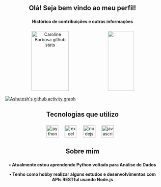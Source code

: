 ###

<h2 align="center">Olá! Seja bem vindo ao meu perfil!</h2>

###

<p align="center">
  <strong>Histórico de contribuições e outras informações</strong>
</p>



###

<div align="center">  
  <img width="49%" height="195px" src="https://github-readme-stats.vercel.app/api?username=josu-liveira&show_icons=true&count_private=true&hide_border=true&title_color=58A6FF&icon_color=58A6FF&text_color=c9d1d9&bg_color=0d1117" alt="Caroline Barbosa github stats" /> 
  <img width="41%" height="195px" src="https://github-readme-stats.vercel.app/api/top-langs/?username=josu-liveira&layout=compact&hide_border=true&title_color=58A6FF&text_color=58A6FF&bg_color=0d1117" />
</div>

[![Ashutosh's github activity graph](https://github-readme-activity-graph.vercel.app/graph?username=josu-liveira&theme=github-dark&area=true&hide_border=true)](https://github.com/ashutosh00710/github-readme-activity-graph)

###
 
<h2 align="center">Tecnologias que utilizo</h2>

###

<div align="center">
  <img src="https://www.svgrepo.com/show/354238/python.svg" height="40" alt="python logo"  />
  <img width="12" />
  <img src="https://upload.wikimedia.org/wikipedia/commons/3/34/Microsoft_Office_Excel_%282019%E2%80%93present%29.svg" height="40" alt="excel logo"  />
  <img width="12" />
  <img src="https://cdn.worldvectorlogo.com/logos/nodejs-icon.svg" height="40" alt="nodejs logo"  />
  <img width="12" />
  <img src="https://cdn.jsdelivr.net/gh/devicons/devicon/icons/javascript/javascript-original.svg" height="40" alt="javascript logo"  />
  <img width="12" />
</div>

###

<h2 align="center">Sobre mim</h2>

###

<p align="center">
  <strong>• Atualmente estou aprendendo Python voltado para Análise de Dados</strong>
</p>

<p align="center">
  <strong>• Tenho como hobby realizar alguns estudos e desenvolvimentos com APIs RESTful usando Node.js</strong>
</p>
